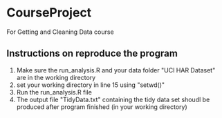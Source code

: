 CourseProject
=============

For Getting and Cleaning Data course

Instructions on reproduce the program
-------------------------------------
1. Make sure the run_analysis.R and your data folder "UCI HAR Dataset" are in the working directory
2. set your working directory in line 15 using "setwd()"
2. Run the run_analysis.R file
3. The output file "TidyData.txt" containing the tidy data set shoudl be produced after program finished (in your working directory)

